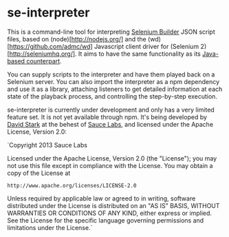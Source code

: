 se-interpreter
==============

This is a command-line tool for interpreting [Selenium Builder](http://www.sebuilder.com) JSON script files, based on (node)[http://nodejs.org/] and the (wd)[https://github.com/admc/wd] Javascript client driver for (Selenium 2)[http://seleniumhq.org/]. It aims to have the same functionality as its [Java-based counterpart](https://github.com/sebuilder/se-builder/wiki/Se-Interpreter).

You can supply scripts to the interpreter and have them played back on a Selenium server. You can also import the interpreter as a npm dependency and use it as a library, attaching listeners to get detailed information at each state of the playback process, and controlling the step-by-step execution.

se-interpreter is currently under development and only has a very limited feature set. It is not yet available through npm. It's being developed by [David Stark](mailto:david.stark@zarkonnen.com) at the behest of [Sauce Labs](http://saucelabs.com/), and licensed under the Apache License, Version 2.0:

`Copyright 2013 Sauce Labs

Licensed under the Apache License, Version 2.0 (the "License");
you may not use this file except in compliance with the License.
You may obtain a copy of the License at

    http://www.apache.org/licenses/LICENSE-2.0

Unless required by applicable law or agreed to in writing, software
distributed under the License is distributed on an "AS IS" BASIS,
WITHOUT WARRANTIES OR CONDITIONS OF ANY KIND, either express or implied.
See the License for the specific language governing permissions and
limitations under the License.`